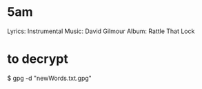 # 5am
Lyrics: Instrumental
Music: David Gilmour
Album: Rattle That Lock

# to decrypt
$ gpg -d "newWords.txt.gpg"
